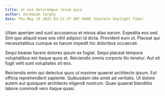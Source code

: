 ```yaml
---
title: at eos doloremque rerum quia
author: Jeremiah Torphy
date: Thu May 19 2022 03:11:37 GMT-0400 (Eastern Daylight Time)
---
```

Ullam aperiam sed sunt accusamus et minus alias earum. Expedita eos sed. Sint quo aliquid esse eos nihil adipisci id dicta. Provident eum ut. Placeat qui necessitatibus cumque ex harum impedit hic doloribus occaecati.

 Sequi beatae facere dolores ipsum ex fugiat. Sequi placeat tempora voluptatibus est itaque quos et. Reiciendis omnis corporis illo tenetur. Aut sit fugit velit sunt voluptates sit eos.

 Reiciendis enim qui delectus quos ut maxime quaerat architecto ipsum. Est officia reprehenderit sapiente. Quibusdam iste amet ad veritatis. Ut dolore autem aut quisquam architecto eligendi nostrum. Quae quaerat blanditiis labore commodi vero itaque quasi.